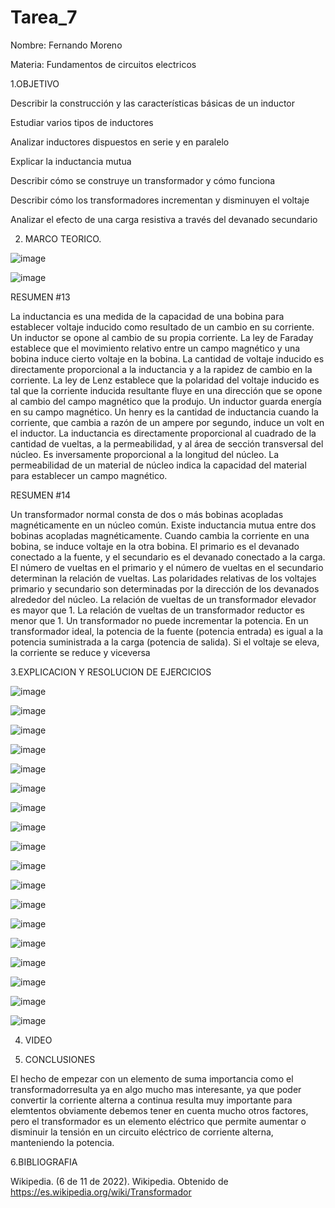 # Tarea_7

Nombre: Fernando Moreno

Materia: Fundamentos de circuitos electricos

1.OBJETIVO

Describir la construcción y las características básicas de un inductor 

Estudiar varios tipos de inductores 

Analizar inductores dispuestos en serie y en paralelo

Explicar la inductancia mutua 

Describir cómo se construye un transformador y cómo funciona  

Describir cómo los transformadores incrementan y disminuyen el voltaje 

Analizar el efecto de una carga resistiva a través del devanado secundario

2. MARCO TEORICO.

![image](https://user-images.githubusercontent.com/116831534/219988283-d176ab2f-280a-474b-87e9-3e8ec0d3972d.png)

![image](https://user-images.githubusercontent.com/116831534/219988290-362eddef-89a3-4e9a-9715-ca3222d2b9e0.png)

RESUMEN #13

La inductancia es una medida de la capacidad de una bobina para establecer voltaje inducido como resultado de un cambio en su corriente. Un inductor se opone al cambio de su propia corriente. La ley de Faraday establece que el movimiento relativo entre un campo magnético y una bobina induce cierto voltaje en la bobina.  La cantidad de voltaje inducido es directamente proporcional a la inductancia y a la rapidez de cambio en la corriente.  La ley de Lenz establece que la polaridad del voltaje inducido es tal que la corriente inducida resultante fluye en una dirección que se opone al cambio del campo magnético que la produjo. Un inductor guarda energía en su campo magnético.  Un henry es la cantidad de inductancia cuando la corriente, que cambia a razón de un ampere por segundo, induce un volt en el inductor.  La inductancia es directamente proporcional al cuadrado de la cantidad de vueltas, a la permeabilidad, y al área de sección transversal del núcleo. Es inversamente proporcional a la longitud del núcleo.  La permeabilidad de un material de núcleo indica la capacidad del material para establecer un campo magnético.

RESUMEN #14

Un transformador normal consta de dos o más bobinas acopladas magnéticamente en un núcleo común.  Existe inductancia mutua entre dos bobinas acopladas magnéticamente.  Cuando cambia la corriente en una bobina, se induce voltaje en la otra bobina.  El primario es el devanado conectado a la fuente, y el secundario es el devanado conectado a la carga.  El número de vueltas en el primario y el número de vueltas en el secundario determinan la relación de vueltas.  Las polaridades relativas de los voltajes primario y secundario son determinadas por la dirección de los devanados alrededor del núcleo.  La relación de vueltas de un transformador elevador es mayor que 1.  La relación de vueltas de un transformador reductor es menor que 1.  Un transformador no puede incrementar la potencia.  En un transformador ideal, la potencia de la fuente (potencia entrada) es igual a la potencia suministrada a la carga (potencia de salida).  Si el voltaje se eleva, la corriente se reduce y viceversa

3.EXPLICACION Y RESOLUCION DE EJERCICIOS

![image](https://user-images.githubusercontent.com/116831534/219988839-dc16633e-c400-466f-a776-449b0f48125f.png)

![image](https://user-images.githubusercontent.com/116831534/219988846-8bc71464-cf46-4b0a-96d6-7ecf64e01b9b.png)

![image](https://user-images.githubusercontent.com/116831534/219988853-4f317e1c-ec4f-4a57-9493-ba406c569c9e.png)

![image](https://user-images.githubusercontent.com/116831534/219988858-85cf3d54-779f-4b71-888d-94b6b24b04b3.png)

![image](https://user-images.githubusercontent.com/116831534/219988860-315e8fca-cc1c-4b7c-a0f6-1262b8a44914.png)

![image](https://user-images.githubusercontent.com/116831534/219988868-bc2b4f30-4dc6-4d3e-91e3-692d39f2098b.png)

![image](https://user-images.githubusercontent.com/116831534/219988874-1a64e6a0-d375-4637-922e-7e81a3516c58.png)

![image](https://user-images.githubusercontent.com/116831534/219988881-2073a8a7-f02d-4405-8dc4-342b5defb0ef.png)

![image](https://user-images.githubusercontent.com/116831534/219988886-9a55f9b1-ea78-4380-a202-7c52b1300323.png)

![image](https://user-images.githubusercontent.com/116831534/219988894-338fa8c4-730b-448c-8500-aba083359704.png)

![image](https://user-images.githubusercontent.com/116831534/219988902-e33180e1-715c-47f5-a845-8f941add564f.png)

![image](https://user-images.githubusercontent.com/116831534/219988906-69db3474-3e6e-41c1-9c11-6757a106f4b9.png)

![image](https://user-images.githubusercontent.com/116831534/219988909-b265e599-5951-4174-8083-18d71e6d3ea8.png)

![image](https://user-images.githubusercontent.com/116831534/219988921-26bb38b5-2247-4776-881e-3873e5231156.png)

![image](https://user-images.githubusercontent.com/116831534/219988930-e96f07c3-1c66-4a21-b4bb-9de31c45d3f7.png)

![image](https://user-images.githubusercontent.com/116831534/219988950-a19048e4-a7c2-4424-8cc1-4990428835d4.png)

![image](https://user-images.githubusercontent.com/116831534/219988961-de224018-821e-49e6-a56a-0a777ca1db4c.png)

![image](https://user-images.githubusercontent.com/116831534/219988972-68a98c28-6ee8-49fe-8ad6-9830e04169db.png)

4. VIDEO

5. CONCLUSIONES

El hecho de empezar con un elemento de suma importancia como el transformadorresulta ya en algo mucho mas interesante, ya que poder convertir la corriente alterna a continua resulta muy importante para elemtentos obviamente debemos tener en cuenta mucho otros factores, pero el transformador es un elemento eléctrico que permite aumentar o disminuir la tensión en un circuito eléctrico de corriente alterna, manteniendo la potencia.

6.BIBLIOGRAFIA

Wikipedia. (6 de 11 de 2022). Wikipedia. Obtenido de https://es.wikipedia.org/wiki/Transformador

